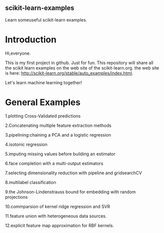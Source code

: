 ## scikit-learn-examples
Learn someuseful scikit-learn examples.

# Introduction
Hi,everyone. 

This is my first project in github. Just for fun. This repository will share all the scikit learn examples on the web site of the scikit-learn.org. the web site is here: http://scikit-learn.org/stable/auto_examples/index.html.


Let's learn machine learning together!


# General Examples
1.plotting Cross-Validated predictions  

2.Concatenating multiple feature extraction methods  

3.pipelining:chaining a PCA and a logistic regression  

4.isotonic regression  

5.imputing missing values before building an estimator  

6.face completion with a multi-output estimators  

7.selecting dimensionality reduction with pipeline and gridsearchCV  

8.multilabel classification  

9.the Johnson-Lindenstrauss bound for embedding with random projections  

10.commparsion of kernel ridge regression and SVR  

11.feature union with heterogeneous data sources.  

12.explicit feature map approximation for RBF kernels.  

